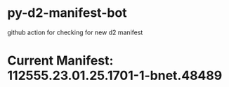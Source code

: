 # py-d2-manifest-bot
github action for checking for new d2 manifest

# Current Manifest: 112555.23.01.25.1701-1-bnet.48489